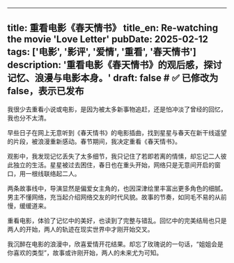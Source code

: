 
---
title: 重看电影《春天情书》
title_en: Re-watching the movie 'Love Letter'
pubDate: 2025-02-12
tags: ['电影', '影评', '爱情', '重看', '春天情书']
description: '重看电影《春天情书》的观后感，探讨记忆、浪漫与电影本身。' 
draft: false #  ✅  已修改为 false，表示已发布
---

我很少去重看小说或电影，是因为被太多新事物追赶，还是怕冲淡了曾经的回忆，我也分不太清。

早些日子在网上无意听到《春天情书》的电影插曲，找到星星与春天在新干线遥望的片段，被浪漫重新感动。春节期间，我决定重看《春天情书》。

观影中，我发现记忆丢失了太多细节，我只记住了若即若离的情愫，却忘记二人彼此独立的生活。星星被过去困住，春日也在重头开始，网络只是无意间开启的窗口，用一根线联络起二人。

两条故事线中，导演显然是偏爱女主角的，也因深津绘里丰富出更多角色的细腻。男主不懂网络，充当起介绍网络交友的时代风貌。故事的节奏，如同毛不易的从前慢，缓缓道来。

重看电影，体验了记忆中的美好，也读到了完整与错乱。回忆中的完美结局也只是两人的开始，两人的轨迹在现实世界中才刚开始交叉。

我沉醉在电影的浪漫中，欣喜爱情开花结果。却忘了玫瑰说的一句话，“姐姐会是你喜欢的类型”，故事或许刚开始，两人的未来尤为可知。
